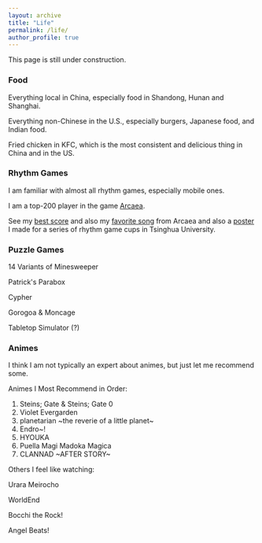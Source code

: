 ```yaml
---
layout: archive
title: "Life"
permalink: /life/
author_profile: true
---
```


This page is still under construction.

### Food

Everything local in China, especially food in Shandong, Hunan and Shanghai.

Everything non-Chinese in the U.S., especially burgers, Japanese food, and Indian food.

Fried chicken in KFC, which is the most consistent and delicious thing in China and in the US.

### Rhythm Games

I am familiar with almost all rhythm games, especially mobile ones.

I am a top-200 player in the game [Arcaea](https://arcaea.lowiro.com/).

See my [best score](/../images/testify.jpg) and also my [favorite song](/../images/corps.jpg) from Arcaea and also a [poster](tusile.pdf) I made for a series of rhythm game cups in Tsinghua University.

### Puzzle Games

14 Variants of Minesweeper

Patrick's Parabox

Cypher

Gorogoa & Moncage

Tabletop Simulator (?)

### Animes

I think I am not typically an expert about animes, but just let me recommend some.

Animes I Most Recommend in Order:

1. Steins; Gate & Steins; Gate 0
2. Violet Evergarden
3. planetarian ~the reverie of a little planet~
4. Endro~!
5. HYOUKA
6. Puella Magi Madoka Magica
7. CLANNAD ~AFTER STORY~

Others I feel like watching:

Urara Meirocho

WorldEnd

Bocchi the Rock!

Angel Beats!

